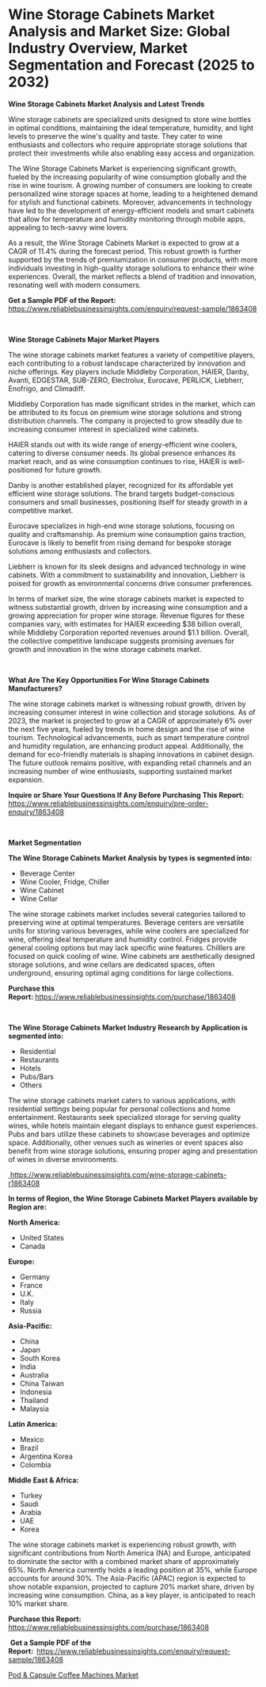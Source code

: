<p><h1>Wine Storage Cabinets Market Analysis and Market Size: Global Industry Overview, Market Segmentation and Forecast (2025 to 2032)</h1></p><p><strong>Wine Storage Cabinets Market Analysis and Latest Trends</strong></p>
<p><p>Wine storage cabinets are specialized units designed to store wine bottles in optimal conditions, maintaining the ideal temperature, humidity, and light levels to preserve the wine's quality and taste. They cater to wine enthusiasts and collectors who require appropriate storage solutions that protect their investments while also enabling easy access and organization.</p><p>The Wine Storage Cabinets Market is experiencing significant growth, fueled by the increasing popularity of wine consumption globally and the rise in wine tourism. A growing number of consumers are looking to create personalized wine storage spaces at home, leading to a heightened demand for stylish and functional cabinets. Moreover, advancements in technology have led to the development of energy-efficient models and smart cabinets that allow for temperature and humidity monitoring through mobile apps, appealing to tech-savvy wine lovers.</p><p>As a result, the Wine Storage Cabinets Market is expected to grow at a CAGR of 11.4% during the forecast period. This robust growth is further supported by the trends of premiumization in consumer products, with more individuals investing in high-quality storage solutions to enhance their wine experiences. Overall, the market reflects a blend of tradition and innovation, resonating well with modern consumers.</p></p>
<p><strong>Get a Sample PDF of the Report:&nbsp;</strong> <a href="https://www.reliablebusinessinsights.com/enquiry/request-sample/1863408?utm_campaign=3035&utm_medium=2&utm_source=Github&utm_content=ia&utm_term=04042025&utm_id=wine-storage-cabinets">https://www.reliablebusinessinsights.com/enquiry/request-sample/1863408</a></p>
<p>&nbsp;</p>
<p><strong>Wine Storage Cabinets Major Market Players</strong></p>
<p><p>The wine storage cabinets market features a variety of competitive players, each contributing to a robust landscape characterized by innovation and niche offerings. Key players include Middleby Corporation, HAIER, Danby, Avanti, EDGESTAR, SUB-ZERO, Electrolux, Eurocave, PERLICK, Liebherr, Enofrigo, and Climadiff.</p><p>Middleby Corporation has made significant strides in the market, which can be attributed to its focus on premium wine storage solutions and strong distribution channels. The company is projected to grow steadily due to increasing consumer interest in specialized wine cabinets. </p><p>HAIER stands out with its wide range of energy-efficient wine coolers, catering to diverse consumer needs. Its global presence enhances its market reach, and as wine consumption continues to rise, HAIER is well-positioned for future growth. </p><p>Danby is another established player, recognized for its affordable yet efficient wine storage solutions. The brand targets budget-conscious consumers and small businesses, positioning itself for steady growth in a competitive market.</p><p>Eurocave specializes in high-end wine storage solutions, focusing on quality and craftsmanship. As premium wine consumption gains traction, Eurocave is likely to benefit from rising demand for bespoke storage solutions among enthusiasts and collectors.</p><p>Liebherr is known for its sleek designs and advanced technology in wine cabinets. With a commitment to sustainability and innovation, Liebherr is poised for growth as environmental concerns drive consumer preferences.</p><p>In terms of market size, the wine storage cabinets market is expected to witness substantial growth, driven by increasing wine consumption and a growing appreciation for proper wine storage. Revenue figures for these companies vary, with estimates for HAIER exceeding $38 billion overall, while Middleby Corporation reported revenues around $1.1 billion. Overall, the collective competitive landscape suggests promising avenues for growth and innovation in the wine storage cabinets market.</p></p>
<p>&nbsp;</p>
<p><strong>What Are The Key Opportunities For Wine Storage Cabinets Manufacturers?</strong></p>
<p><p>The wine storage cabinets market is witnessing robust growth, driven by increasing consumer interest in wine collection and storage solutions. As of 2023, the market is projected to grow at a CAGR of approximately 6% over the next five years, fueled by trends in home design and the rise of wine tourism. Technological advancements, such as smart temperature control and humidity regulation, are enhancing product appeal. Additionally, the demand for eco-friendly materials is shaping innovations in cabinet design. The future outlook remains positive, with expanding retail channels and an increasing number of wine enthusiasts, supporting sustained market expansion.</p></p>
<p><strong>Inquire or Share Your Questions If Any Before Purchasing This Report:</strong> <a href="https://www.reliablebusinessinsights.com/enquiry/pre-order-enquiry/1863408?utm_campaign=3035&utm_medium=2&utm_source=Github&utm_content=ia&utm_term=04042025&utm_id=wine-storage-cabinets">https://www.reliablebusinessinsights.com/enquiry/pre-order-enquiry/1863408</a></p>
<p>&nbsp;</p>
<p><strong>Market Segmentation</strong></p>
<p><strong>The Wine Storage Cabinets Market Analysis by types is segmented into:</strong></p>
<p><ul><li>Beverage Center</li><li>Wine Cooler, Fridge, Chiller</li><li>Wine Cabinet</li><li>Wine Cellar</li></ul></p>
<p><p>The wine storage cabinets market includes several categories tailored to preserving wine at optimal temperatures. Beverage centers are versatile units for storing various beverages, while wine coolers are specialized for wine, offering ideal temperature and humidity control. Fridges provide general cooling options but may lack specific wine features. Chilllers are focused on quick cooling of wine. Wine cabinets are aesthetically designed storage solutions, and wine cellars are dedicated spaces, often underground, ensuring optimal aging conditions for large collections.</p></p>
<p><strong>Purchase this Report:&nbsp;</strong><a href="https://www.reliablebusinessinsights.com/purchase/1863408?utm_campaign=3035&utm_medium=2&utm_source=Github&utm_content=ia&utm_term=04042025&utm_id=wine-storage-cabinets">https://www.reliablebusinessinsights.com/purchase/1863408</a></p>
<p>&nbsp;</p>
<p><strong>The Wine Storage Cabinets Market Industry Research by Application is segmented into:</strong></p>
<p><ul><li>Residential</li><li>Restaurants</li><li>Hotels</li><li>Pubs/Bars</li><li>Others</li></ul></p>
<p><p>The wine storage cabinets market caters to various applications, with residential settings being popular for personal collections and home entertainment. Restaurants seek specialized storage for serving quality wines, while hotels maintain elegant displays to enhance guest experiences. Pubs and bars utilize these cabinets to showcase beverages and optimize space. Additionally, other venues such as wineries or event spaces also benefit from wine storage solutions, ensuring proper aging and presentation of wines in diverse environments.</p></p>
<p><a href="https://www.reliablebusinessinsights.com/wine-storage-cabinets-r1863408?utm_campaign=3035&utm_medium=2&utm_source=Github&utm_content=ia&utm_term=04042025&utm_id=wine-storage-cabinets">&nbsp;https://www.reliablebusinessinsights.com/wine-storage-cabinets-r1863408</a></p>
<p><strong>In terms of Region, the Wine Storage Cabinets Market Players available by Region are:</strong></p>
<p>
    <p> <strong> North America: </strong>
        <ul>
            <li>United States</li>
            <li>Canada</li>
        </ul>
        </p> 
    <p> <strong> Europe: </strong>
        <ul>
            <li>Germany</li>
            <li>France</li>
            <li>U.K.</li>
            <li>Italy</li>
            <li>Russia</li>
        </ul>
        </p> 
    <p> <strong> Asia-Pacific: </strong>
        <ul>
            <li>China</li>
            <li>Japan</li>
            <li>South Korea</li>
            <li>India</li>
            <li>Australia</li>
            <li>China Taiwan</li>
            <li>Indonesia</li>
            <li>Thailand</li>
            <li>Malaysia</li>
        </ul>
        </p> 
    <p> <strong> Latin America: </strong>
        <ul>
            <li>Mexico</li>
            <li>Brazil</li>
            <li>Argentina Korea</li>
            <li>Colombia</li>
        </ul>
        </p> 
    <p> <strong> Middle East & Africa: </strong>
        <ul>
            <li>Turkey</li>
            <li>Saudi</li>
            <li>Arabia</li>
            <li>UAE</li>
            <li>Korea</li>
        </ul>
    </p>
    </p>
<p><p>The wine storage cabinets market is experiencing robust growth, with significant contributions from North America (NA) and Europe, anticipated to dominate the sector with a combined market share of approximately 65%. North America currently holds a leading position at 35%, while Europe accounts for around 30%. The Asia-Pacific (APAC) region is expected to show notable expansion, projected to capture 20% market share, driven by increasing wine consumption. China, as a key player, is anticipated to reach 10% market share.</p></p>
<p><strong>Purchase this Report: </strong><a href="https://www.reliablebusinessinsights.com/purchase/1863408?utm_campaign=3035&utm_medium=2&utm_source=Github&utm_content=ia&utm_term=04042025&utm_id=wine-storage-cabinets">https://www.reliablebusinessinsights.com/purchase/1863408</a></p>
<p>&nbsp;<strong>Get a Sample PDF of the Report:&nbsp;&nbsp;</strong><a href="https://www.reliablebusinessinsights.com/enquiry/request-sample/1863408?utm_campaign=3035&utm_medium=2&utm_source=Github&utm_content=ia&utm_term=04042025&utm_id=wine-storage-cabinets">https://www.reliablebusinessinsights.com/enquiry/request-sample/1863408</a></p>
<p><strong></strong></p>
<p><p><a href="https://github.com/beroxiluwaya/Market-Research-Report-List-1/blob/main/pod-capsule-coffee-machines-market.md?utm_campaign=3035&utm_medium=2&utm_source=Github&utm_content=ia&utm_term=04042025&utm_id=wine-storage-cabinets">Pod & Capsule Coffee Machines Market</a></p></p>